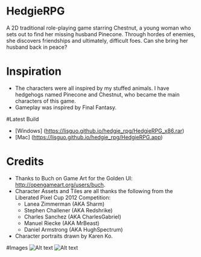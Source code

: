 # HedgieRPG
A 2D traditional role-playing game starring Chestnut, a young woman who sets out to find her missing husband Pinecone. Through hordes of enemies, she discovers friendships and ultimately, difficult foes. Can she bring her husband back in peace?

# Inspiration
- The characters were all inspired by my stuffed animals. I have hedgehogs named Pinecone and Chestnut, who became the main characters of this game.
- Gameplay was inspired by Final Fantasy.

#Latest Build
- [Windows] (https://lisguo.github.io/hedgie_rpg/HedgieRPG_x86.rar)
- [Mac] (https://lisguo.github.io/hedgie_rpg/HedgieRPG.app)

# Credits
- Thanks to Buch on Game Art for the Golden UI: http://opengameart.org/users/buch.
- Character Assets and Tiles are all thanks the following from the Liberated Pixel Cup 2012 Competition:
  - Lanea Zimmerman (AKA Sharm)
  - Stephen Challener (AKA Redshrike)
  - Charles Sanchez (AKA CharlesGabriel)
  - Manuel Riecke (AKA MrBeast)
  - Daniel Armstrong (AKA HughSpectrum)
- Character portraits drawn by Karen Ko.
  
#Images
![Alt text](https://lisguo.github.io/img/hedgierpg/ss0.png "Screenshot")
![Alt text](https://lisguo.github.io/img/hedgierpg/ss1.png "Screenshot")
